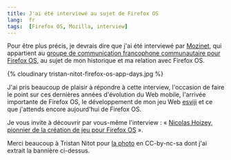 ```yaml
---
title: J'ai été interviewé au sujet de Firefox OS
lang:  fr
tags:  [Firefox OS, Mozilla, interview]
---
```


Pour être plus précis, je devrais dire que j'ai été interviewé par [Mozinet](http://blogzinet.free.fr/blog/index.php?pages/a-propos), qui appartient au [groupe de communication francophone communautaire pour Firefox OS](http://wiki.mozfr.org/FirefoxOS/GroupeCommunication), au sujet de mon historique et ma relation avec Firefox OS.

{% cloudinary tristan-nitot-firefox-os-app-days.jpg %}

J'ai pris beaucoup de plaisir à répondre à cette interview, l'occasion de faire le point sur ces dernières années d'évolution du Web mobile, l'arrivée importante de Firefox OS, le développement de mon jeu Web [esviji](http://esviji.com/) et ce que j'attends encore aujourd'hui de Firefox OS.

Je vous invite à découvrir par vous-même l'interview : « [Nicolas Hoizey, pionnier de la création de jeu pour Firefox OS](https://firefoxos.mozfr.org/post/2015/09/Nicolas-Hoizey-pionnier-creation-jeu-Firefox-OS) ».

Merci beaucoup à Tristan Nitot pour [la photo](https://www.flickr.com/photos/nitot/8418894223/) en CC-by-nc-sa dont j'ai extrait la bannière ci-dessus.
